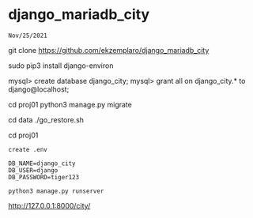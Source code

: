 # django_mariadb_city

	Nov/25/2021

git clone https://github.com/ekzemplaro/django_mariadb_city


sudo pip3 install django-environ


mysql> create database django_city;
mysql> grant all on django_city.* to django@localhost;

cd proj01
	python3 manage.py migrate

cd data
	./go_restore.sh

cd proj01

	create .env

	DB_NAME=django_city
	DB_USER=django
	DB_PASSWORD=tiger123

	python3 manage.py runserver

http://127.0.0.1:8000/city/

